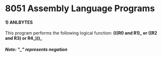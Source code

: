 # 8051 Assembly Language Programs
#### 1) ANLBYTES
This program performs the following logical function: **(((R0 and R1)_ or ((R2 and R3) or R4_)))_**
##### Note: "_" represents negation
